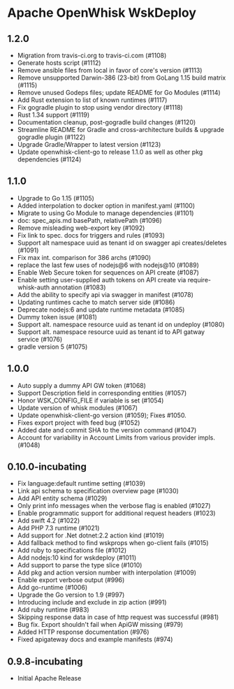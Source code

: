 <!--
#
# Licensed to the Apache Software Foundation (ASF) under one or more
# contributor license agreements.  See the NOTICE file distributed with
# this work for additional information regarding copyright ownership.
# The ASF licenses this file to You under the Apache License, Version 2.0
# (the "License"); you may not use this file except in compliance with
# the License.  You may obtain a copy of the License at
#
#     http://www.apache.org/licenses/LICENSE-2.0
#
# Unless required by applicable law or agreed to in writing, software
# distributed under the License is distributed on an "AS IS" BASIS,
# WITHOUT WARRANTIES OR CONDITIONS OF ANY KIND, either express or implied.
# See the License for the specific language governing permissions and
# limitations under the License.
#
-->

# Apache OpenWhisk WskDeploy

## 1.2.0

- Migration from travis-ci.org to travis-ci.com (#1108)
- Generate hosts script (#1112)
- Remove ansible files from local in favor of core's version (#1113)
- Remove unsupported Darwin-386 (23-bit) from GoLang 1.15 build matrix (#1115)
- Remove unused Godeps files; update README for Go Modules (#1114)
- Add Rust extension to list of known runtimes (#1117)
- Fix gogradle plugin to stop using vendor directory (#1118)
- Rust 1.34 support (#1119)
- Documentation cleanup, post-gogradle build changes (#1120)
- Streamline README for Gradle and cross-architecture builds & upgrade gogradle plugin (#1122)
- Upgrade Gradle/Wrapper to latest version (#1123)
- Update openwhisk-client-go to release 1.1.0 as well as other pkg dependencies (#1124)

## 1.1.0

- Upgrade to Go 1.15 (#1105)
- Added interpolation to docker option in manifest.yaml (#1100)
- Migrate to using Go Module to manage dependencies (#1101)
- doc: spec_apis.md  basePath, relativePath (#1096)
- Remove misleading web-export key (#1092)
- Fix link to spec. docs for triggers and rules (#1093)
- Support alt namespace uuid as tenant id on swagger api creates/deletes (#1091)
- Fix max int. comparison for 386 archs (#1090)
- replace the last few uses of nodejs@6 with nodejs@10 (#1089)
- Enable Web Secure token for sequences on API create (#1087)
- Enable setting user-supplied auth tokens on API create via require-whisk-auth annotation (#1083)
- Add the ability to specify api via swagger in manifest (#1078)
- Updating runtimes cache to match server side (#1086)
- Deprecate nodejs:6 and update runtime metadata (#1085)
- Dummy token issue (#1081)
- Support alt. namespace resource uuid as tenant id on undeploy (#1080)
- Support alt. namespace resource uuid as tenant id to API gatway service (#1076)
- gradle version 5 (#1075)

## 1.0.0

- Auto supply a dummy API GW token (#1068)
- Support Description field in corresponding entities (#1057)
- Honor WSK_CONFIG_FILE if variable is set (#1054)
- Update version of whisk modules (#1067)
- Update openwhisk-client-go version (#1059); Fixes #1050.
- Fixes export project with feed bug (#1052)
- Added date and commit SHA to the version command (#1047)
- Account for variability in Account Limits from various provider impls. (#1048)

## 0.10.0-incubating

- Fix language:default runtime setting (#1039)
- Link api schema to specification overview page (#1030)
- Add API entity schema (#1029)
- Only print info messages when the verbose flag is enabled (#1027)
- Enable programmatic support for additional request headers (#1023)
- Add swift 4.2 (#1022)
- Add PHP 7.3 runtime (#1021)
- Add support for .Net dotnet:2.2 action kind (#1019)
- Add fallback method to find wskprops when go-client fails (#1015)
- Add ruby to specifications file (#1012)
- Add nodejs:10 kind for wskdeploy (#1011)
- Add support to parse the type slice (#1010)
- Add pkg and action version number with interpolation (#1009)
- Enable export verbose output (#996)
- Add go-runtime (#1006)
- Upgrade the Go version to 1.9 (#997)
- Introducing include and exclude in zip action (#991)
- Add ruby runtime (#983)
- Skipping response data in case of http request was successful (#981)
- Bug fix. Export shouldn't fail when ApiGW missing (#979)
- Added HTTP response documentation (#976)
- Fixed apigateway docs and example manifests (#974)

## 0.9.8-incubating

- Initial Apache Release
